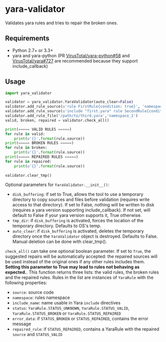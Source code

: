 # yara-validator

Validates yara rules and tries to repair the broken ones.

## Requirements
  * Python 2.7+ or 3.3+
  * yara and yara-python (PR [VirusTotal/yara-python#58](https://github.com/VirusTotal/yara-python/pull/58) and [VirusTotal/yara#727](https://github.com/VirusTotal/yara/pull/727) are recommended because they support include_callback)

## Usage
```python
import yara_validator

validator = yara_validator.YaraValidator(auto_clear=False)
validator.add_rule_source(u'rule FirstRule{condition: true}', 'namespace_1','first.yara')
validator.add_rule_source(u'include "first.yara" rule SecondRule{condition: true}')
validator.add_rule_file('/path/to/third.yara','namespace_1')
valid, broken, repaired = validator.check_all()

print(===== VALID RULES =====)
for rule in valid:
    print(u'{}'.format(rule.source))
print(===== BROKEN RULES =====)
for rule in broken:
    print(u'{}'.format(rule.source))
print(===== REPAIRED RULES =====)
for rule in repaired:
    print(u'{}'.format(rule.source))
    
validator.clear_tmp()
```
Optional parameters for `YaraValidator.__init__()`:
 * `disk_buffering`: if set to True, allows the tool to use a temporary directory to copy sources and files before validation (requires write access to that directory). If set to False, nothing will be written to disk (requires a yara version supporting include_callback). If not set, will default to False if your yara version supports it, True otherwise.
 * `tmp_dir`: if `disk_buffering` is activated, forces the location of the temporary directory. Defaults to OS's temp.
 * `auto_clear`: if `disk_buffering` is activated, deletes the temporary directory once the `YaraValidator` object is destroyed. Defaults to False. Manual deletion can be done with clear_tmp().

`check_all()` can take one optional boolean parameter. If set to `True`, the suggested repairs will be automatically accepted: the repaired sources will be used instead of the original ones if any other rules includes them. **Setting this parameter to True may lead to rules not behaving as expected.**.
This function returns three lists: the valid rules, the broken rules and the repaired rules.
Rules in the list are instances of `YaraRule` with the following properties:
 * `source`: source code
 * `namespace`: rules namespace
 * `include_name`: name usable in Yara `include` directives
 * `status`: `YaraRule.STATUS_UNKNOWN`, `YaraRule.STATUS_VALID`, `YaraRule.STATUS_BROKEN` or `YaraRule.STATUS_REPAIRED`
 * `error_data`: if `STATUS_BROKEN` or `STATUS_REPAIRED`, contains the error message
 * `repaired_rule`: if `STATUS_REPAIRED`, contains a YaraRule with the repaired `source` and `STATUS_VALID`
